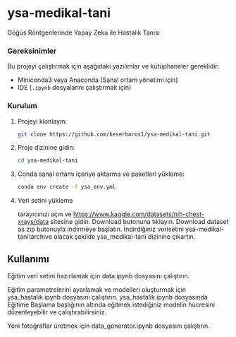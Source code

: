 # ysa-medikal-tani

Göğüs Röntgenlerinde Yapay Zeka ile Hastalık Tanısı

### Gereksinimler

Bu projeyi çalıştırmak için aşağıdaki yazılımlar ve kütüphaneler gereklidir:

- Miniconda3 veya Anaconda (Sanal ortam yönetimi için)
- IDE (`.ipynb` dosyalarını çalıştırmak için)

### Kurulum

1. Projeyi klonlayın:

    ```bash
    git clone https://github.com/keserbaros1/ysa-medikal-tani.git
    ```

2. Proje dizinine gidin:

    ```bash
    cd ysa-medikal-tani
    ```

3. Conda sanal ortamı içeriye aktarma ve paketleri yükleme:

    ```bash
    conda env create -f ysa_env.yml
    ```

6. Veri setini yükleme

    tarayıcınızı açın ve https://www.kaggle.com/datasets/nih-chest-xrays/data sitesine gidin. Download butonuna tıklayın. Download dataset as zip butonuyla indirmeye başlatın. İndirdiğiniz verisetini ysa-medikal-tani\archive olacak şekilde ysa_medikal-tani dizinine çıkartın.

## Kullanımı

Eğitim veri setini hazırlamak için data.ipynb dosyasını çalıştırın.

Eğitim parametrelerini ayarlamak ve modelleri oluşturmak için ysa_hastalik.ipynb dosyasını çalıştırın. ysa_hastalik.ipynb dosyasında Eğitime Başlama başlığının altında eğitmek istediğiniz modelin hücresini düzenleyebilir ve çalıştırabilirsiniz.

Yeni fotoğraflar üretmek için data_generator.ipynb dosyasını çalıştırın.